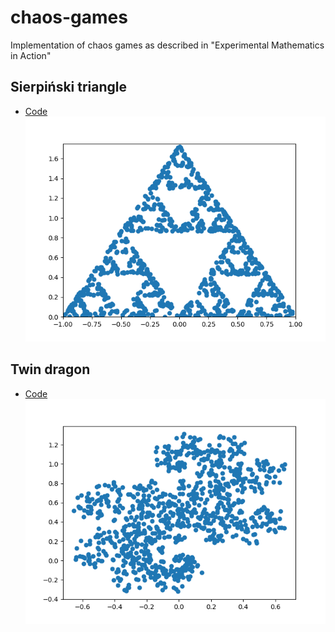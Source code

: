 # chaos-games
Implementation of chaos games as described in "Experimental Mathematics in Action"

## Sierpiński triangle
* [Code](./src/sierpinski_triangle.py)
![Sierpiński triangle](./img/sierpinski_triangle.png "Sierpiński triangle")

## Twin dragon
* [Code](./src/twin_dragon.py)
![Twin dragon](./img/twin_dragon.png "Twin dragon")
